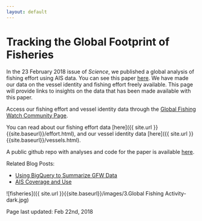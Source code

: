 ```yaml
---
layout: default
---
```


# Tracking the Global Footprint of Fisheries

In the 23 February 2018 issue of _Science_, we published a global analysis of fishing effort using AIS data. You can see this paper [here](http://science.sciencemag.org/). We have made our data on the vessel identity and fishing effort freely available. This page will provide links to insights on the data that has been made available with this paper.

Access our fishing effort and vessel identity data through the [Global Fishing Watch Community Page](https://globalfishingwatch.force.com/gfw/s/topic/0TO36000000PXJdGAO/global-fishing-watch-data).

You can read about our fishing effort data [here]({{ site.url }}{{site.baseurl}}/effort.html), and our vessel identity data [here]({{ site.url }}{{site.baseurl}}/vessels.html).

A public github repo with analyses and code for the paper is available [here](https://github.com/GlobalFishingWatch/Global-Footprint-of-Fisheries).

Related Blog Posts:

 - [Using BigQuery to Summarize GFW Data]()
 - [AIS Coverage and Use]()

![fisheries]({{ site.url }}{{site.baseurl}}/images/3.Global Fishing Activity-dark.jpg)


 Page last updated: Feb 22nd, 2018


